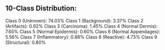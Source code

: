10-Class Distribution:
------------------------------
Class 0 (Unknown): 74.03%
Class 1 (Background): 3.37%
Class 2 (Artifacts): 0.92%
Class 3 (Carcinoma): 1.45%
Class 4 (Normal Dermis): 7.65%
Class 5 (Normal Epidermis): 0.60%
Class 6 (Normal Appendages): 5.56%
Class 7 (Inflammatory): 0.88%
Class 8 (Reactive): 4.73%
Class 9 (Structural): 0.80%